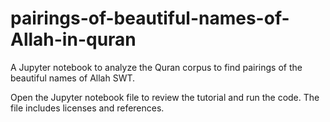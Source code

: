 # pairings-of-beautiful-names-of-Allah-in-quran
A Jupyter notebook to analyze the Quran corpus to find pairings of the beautiful names of Allah SWT.

Open the Jupyter notebook file to review the tutorial and run the code. The file includes licenses and references.
